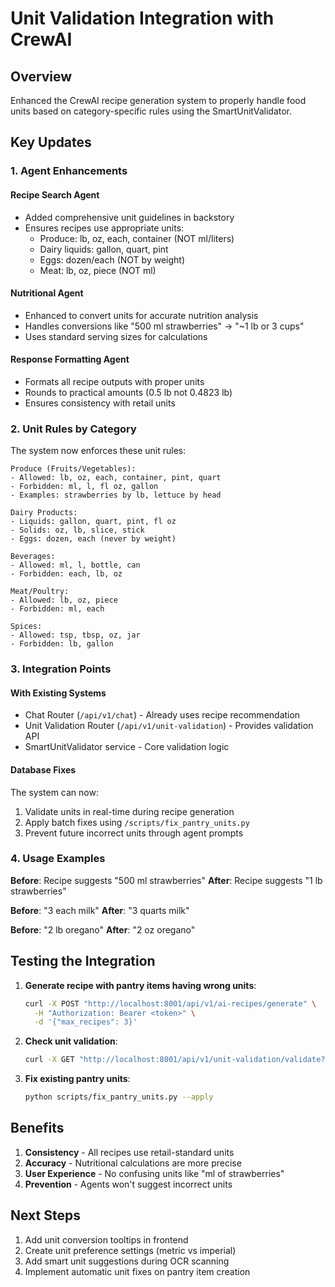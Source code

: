 # Unit Validation Integration with CrewAI

## Overview
Enhanced the CrewAI recipe generation system to properly handle food units based on category-specific rules using the SmartUnitValidator.

## Key Updates

### 1. Agent Enhancements

#### Recipe Search Agent
- Added comprehensive unit guidelines in backstory
- Ensures recipes use appropriate units:
  - Produce: lb, oz, each, container (NOT ml/liters)
  - Dairy liquids: gallon, quart, pint
  - Eggs: dozen/each (NOT by weight)
  - Meat: lb, oz, piece (NOT ml)

#### Nutritional Agent
- Enhanced to convert units for accurate nutrition analysis
- Handles conversions like "500 ml strawberries" → "~1 lb or 3 cups"
- Uses standard serving sizes for calculations

#### Response Formatting Agent
- Formats all recipe outputs with proper units
- Rounds to practical amounts (0.5 lb not 0.4823 lb)
- Ensures consistency with retail units

### 2. Unit Rules by Category

The system now enforces these unit rules:

```
Produce (Fruits/Vegetables):
- Allowed: lb, oz, each, container, pint, quart
- Forbidden: ml, l, fl oz, gallon
- Examples: strawberries by lb, lettuce by head

Dairy Products:
- Liquids: gallon, quart, pint, fl oz
- Solids: oz, lb, slice, stick
- Eggs: dozen, each (never by weight)

Beverages:
- Allowed: ml, l, bottle, can
- Forbidden: each, lb, oz

Meat/Poultry:
- Allowed: lb, oz, piece
- Forbidden: ml, each

Spices:
- Allowed: tsp, tbsp, oz, jar
- Forbidden: lb, gallon
```

### 3. Integration Points

#### With Existing Systems
- Chat Router (`/api/v1/chat`) - Already uses recipe recommendation
- Unit Validation Router (`/api/v1/unit-validation`) - Provides validation API
- SmartUnitValidator service - Core validation logic

#### Database Fixes
The system can now:
1. Validate units in real-time during recipe generation
2. Apply batch fixes using `/scripts/fix_pantry_units.py`
3. Prevent future incorrect units through agent prompts

### 4. Usage Examples

**Before**: Recipe suggests "500 ml strawberries"
**After**: Recipe suggests "1 lb strawberries"

**Before**: "3 each milk"
**After**: "3 quarts milk"

**Before**: "2 lb oregano"
**After**: "2 oz oregano"

## Testing the Integration

1. **Generate recipe with pantry items having wrong units**:
   ```bash
   curl -X POST "http://localhost:8001/api/v1/ai-recipes/generate" \
     -H "Authorization: Bearer <token>" \
     -d '{"max_recipes": 3}'
   ```

2. **Check unit validation**:
   ```bash
   curl -X GET "http://localhost:8001/api/v1/unit-validation/validate?food_name=strawberries&unit=ml"
   ```

3. **Fix existing pantry units**:
   ```bash
   python scripts/fix_pantry_units.py --apply
   ```

## Benefits

1. **Consistency** - All recipes use retail-standard units
2. **Accuracy** - Nutritional calculations are more precise
3. **User Experience** - No confusing units like "ml of strawberries"
4. **Prevention** - Agents won't suggest incorrect units

## Next Steps

1. Add unit conversion tooltips in frontend
2. Create unit preference settings (metric vs imperial)
3. Add smart unit suggestions during OCR scanning
4. Implement automatic unit fixes on pantry item creation